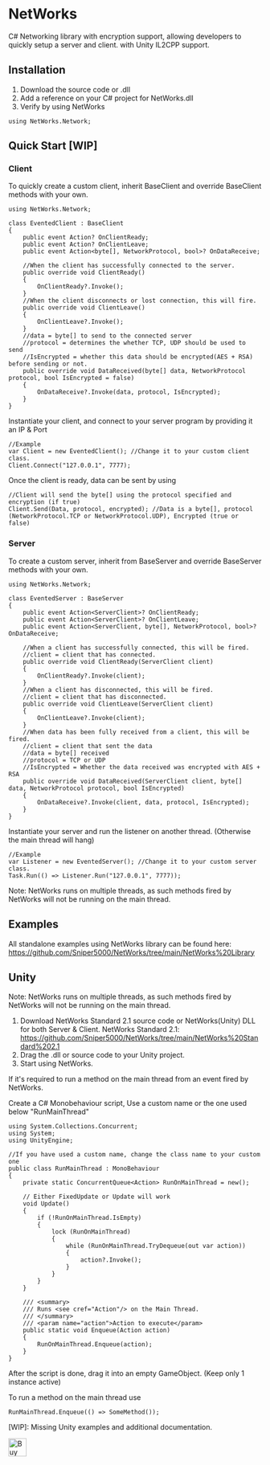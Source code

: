# NetWorks
C# Networking library with encryption support, allowing developers to quickly setup a server and client. with Unity IL2CPP support.

## Installation
1. Download the source code or .dll
2. Add a reference on your C# project for NetWorks.dll
3. Verify by using NetWorks
```
using NetWorks.Network;
```


## Quick Start [WIP]

### Client
To quickly create a custom client, inherit BaseClient and override BaseClient methods with your own.

```
using NetWorks.Network;

class EventedClient : BaseClient
{
    public event Action? OnClientReady;
    public event Action? OnClientLeave;
    public event Action<byte[], NetworkProtocol, bool>? OnDataReceive;

    //When the client has successfully connected to the server.
    public override void ClientReady()
    {
        OnClientReady?.Invoke();
    }
    //When the client disconnects or lost connection, this will fire.
    public override void ClientLeave()
    {
        OnClientLeave?.Invoke();
    }
    //data = byte[] to send to the connected server
    //protocol = determines the whether TCP, UDP should be used to send
    //IsEncrypted = whether this data should be encrypted(AES + RSA) before sending or not.
    public override void DataReceived(byte[] data, NetworkProtocol protocol, bool IsEncrypted = false)
    {
        OnDataReceive?.Invoke(data, protocol, IsEncrypted);
    }
}
```
Instantiate your client, and connect to your server program by providing it an IP & Port
```
//Example
var Client = new EventedClient(); //Change it to your custom client class.
Client.Connect("127.0.0.1", 7777);
```
Once the client is ready, data can be sent by using
```
//Client will send the byte[] using the protocol specified and encryption (if true)
Client.Send(Data, protocol, encrypted); //Data is a byte[], protocol (NetworkProtocol.TCP or NetworkProtocol.UDP), Encrypted (true or false)
```

### Server
To create a custom server, inherit from BaseServer and override BaseServer methods with your own.
```
using NetWorks.Network;

class EventedServer : BaseServer
{
    public event Action<ServerClient>? OnClientReady;
    public event Action<ServerClient>? OnClientLeave;
    public event Action<ServerClient, byte[], NetworkProtocol, bool>? OnDataReceive;

    //When a client has successfully connected, this will be fired.
    //client = client that has connected.
    public override void ClientReady(ServerClient client)
    {
        OnClientReady?.Invoke(client);
    }
    //When a client has disconnected, this will be fired.
    //client = client that has disconnected.
    public override void ClientLeave(ServerClient client)
    {
        OnClientLeave?.Invoke(client);
    }
    //When data has been fully received from a client, this will be fired.
    //client = client that sent the data
    //data = byte[] received
    //protocol = TCP or UDP
    //IsEncrypted = Whether the data received was encrypted with AES + RSA
    public override void DataReceived(ServerClient client, byte[] data, NetworkProtocol protocol, bool IsEncrypted)
    {
        OnDataReceive?.Invoke(client, data, protocol, IsEncrypted);
    }
}
```
Instantiate your server and run the listener on another thread. (Otherwise the main thread will hang)
```
//Example
var Listener = new EventedServer(); //Change it to your custom server class.
Task.Run(() => Listener.Run("127.0.0.1", 7777));
```
Note: NetWorks runs on multiple threads, as such methods fired by NetWorks will not be running on the main thread.

## Examples

All standalone examples using NetWorks library can be found here: 
https://github.com/Sniper5000/NetWorks/tree/main/NetWorks%20Library

## Unity
Note: NetWorks runs on multiple threads, as such methods fired by NetWorks will not be running on the main thread.
1. Download NetWorks Standard 2.1 source code or NetWorks(Unity) DLL for both Server & Client.
    NetWorks Standard 2.1: https://github.com/Sniper5000/NetWorks/tree/main/NetWorks%20Standard%202.1
2. Drag the .dll or source code to your Unity project.
3. Start using NetWorks.

If it's required to run a method on the main thread from an event fired by NetWorks.

Create a C# Monobehaviour script, Use a custom name or the one used below "RunMainThread"
```
using System.Collections.Concurrent;
using System;
using UnityEngine;

//If you have used a custom name, change the class name to your custom one
public class RunMainThread : MonoBehaviour
{
    private static ConcurrentQueue<Action> RunOnMainThread = new();

    // Either FixedUpdate or Update will work
    void Update()
    {
        if (!RunOnMainThread.IsEmpty)
        {
            lock (RunOnMainThread)
            {
                while (RunOnMainThread.TryDequeue(out var action))
                {
                    action?.Invoke();
                }
            }
        }
    }

    /// <summary>
    /// Runs <see cref="Action"/> on the Main Thread.
    /// </summary>
    /// <param name="action">Action to execute</param>
    public static void Enqueue(Action action)
    {
        RunOnMainThread.Enqueue(action);
    }
}
```
After the script is done, drag it into an empty GameObject. (Keep only 1 instance active)

To run a method on the main thread use
```
RunMainThread.Enqueue(() => SomeMethod());
```

[WIP]: Missing Unity examples and additional documentation.


<a href='https://ko-fi.com/A0A110TLP9' target='_blank'><img height='36' style='border:0px;height:36px;' src='https://storage.ko-fi.com/cdn/kofi2.png?v=3' border='0' alt='Buy Me a Coffee at ko-fi.com' /></a>
